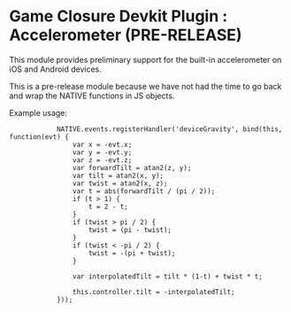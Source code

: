 # Game Closure Devkit Plugin : Accelerometer (PRE-RELEASE)

This module provides preliminary support for the built-in accelerometer on iOS and Android devices.

This is a pre-release module because we have not had the time to go back and wrap the NATIVE functions in JS objects.

Example usage:

~~~
			NATIVE.events.registerHandler('deviceGravity', bind(this, function(evt) {
				var x = -evt.x;
				var y = -evt.y;
				var z = -evt.z;
				var forwardTilt = atan2(z, y);
				var tilt = atan2(x, y);
				var twist = atan2(x, z);
				var t = abs(forwardTilt / (pi / 2));
				if (t > 1) {
					t = 2 - t;
				}
				if (twist > pi / 2) {
					twist = (pi - twist);
				}
				if (twist < -pi / 2) {
					twist = -(pi + twist);
				}

				var interpolatedTilt = tilt * (1-t) + twist * t;

				this.controller.tilt = -interpolatedTilt;
			}));
~~~
